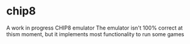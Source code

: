 # chip8
A work in progress CHIP8 emulator
The emulator isn't 100% correct at thism moment, but it implements most functionality to run some games